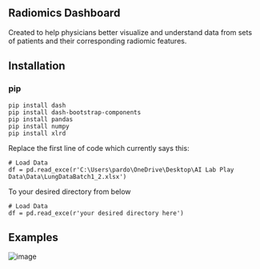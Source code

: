 ## Radiomics Dashboard
Created to help physicians better visualize and understand data from sets of patients and their corresponding radiomic features.

## Installation
### pip

```
pip install dash
pip install dash-bootstrap-components
pip install pandas
pip install numpy
pip install xlrd
```
Replace the first line of code which currently says this:
```
# Load Data
df = pd.read_exce(r'C:\Users\pardo\OneDrive\Desktop\AI Lab Play Data\Data\LungDataBatch1_2.xlsx')
```
To your desired directory from below
```
# Load Data
df = pd.read_exce(r'your desired directory here')
```

## Examples
![image](https://user-images.githubusercontent.com/89718849/142567392-cd769681-c261-42e8-a5ed-6d6c9fc4b2cd.png)

